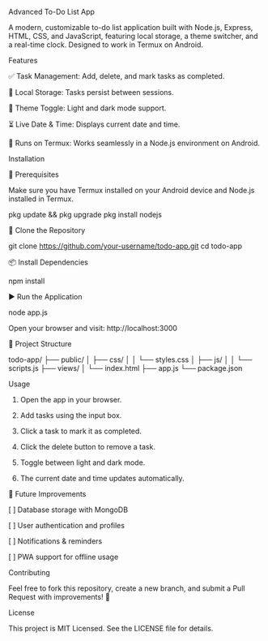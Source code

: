 Advanced To-Do List App

A modern, customizable to-do list application built with Node.js, Express, HTML, CSS, and JavaScript, featuring local storage, a theme switcher, and a real-time clock. Designed to work in Termux on Android.

Features

✅ Task Management: Add, delete, and mark tasks as completed.

💾 Local Storage: Tasks persist between sessions.

🎨 Theme Toggle: Light and dark mode support.

⏳ Live Date & Time: Displays current date and time.

📱 Runs on Termux: Works seamlessly in a Node.js environment on Android.


Installation

📌 Prerequisites

Make sure you have Termux installed on your Android device and Node.js installed in Termux.

pkg update && pkg upgrade
pkg install nodejs

🚀 Clone the Repository

git clone https://github.com/your-username/todo-app.git
cd todo-app

📦 Install Dependencies

npm install

▶️ Run the Application

node app.js

Open your browser and visit: http://localhost:3000

📂 Project Structure

todo-app/
├── public/
│   ├── css/
│   │   └── styles.css
│   ├── js/
│   │   └── scripts.js
├── views/
│   └── index.html
├── app.js
└── package.json

Usage

1. Open the app in your browser.


2. Add tasks using the input box.


3. Click a task to mark it as completed.


4. Click the delete button to remove a task.


5. Toggle between light and dark mode.


6. The current date and time updates automatically.



🚀 Future Improvements

[ ] Database storage with MongoDB

[ ] User authentication and profiles

[ ] Notifications & reminders

[ ] PWA support for offline usage


Contributing

Feel free to fork this repository, create a new branch, and submit a Pull Request with improvements! 🚀

License

This project is MIT Licensed. See the LICENSE file for details.
